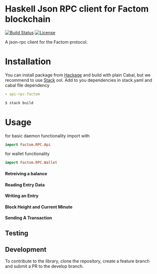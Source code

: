 # Haskell Json RPC client for Factom blockchain

[![Build Status](https://travis-ci.com/kompendium-llc/api-rpc-factom.svg?branch=master)](https://travis-ci.com/kompendium-llc/api-rpc-factom)
[![License](https://img.shields.io/badge/license-MIT-blue.svg)](https://github.com/kompendium-llc/api-rpc-factom/blob/master/LICENSE)

A json-rpc client for the Factom protocol.

# Installation

You can install package from [Hackage](https://hackage.haskell.org/package/api-rpc-factom) and build with plain Cabal, but we recommend to use [Stack](https://haskellstack.org) ool. Add to you dependencies in stack.yaml and cabal file dependency

```yaml
- api-rpc-factom
```

```bash
$ stack build
```

# Usage

for basic daemon functionality import with

```haskell
import Factom.RPC.Api
```

for wallet functionality


```haskell
import Factom.RPC.Wallet
```

#### Retreiving a balance

#### Reading Entry Data

#### Writing an Entry

#### Block Height and Current Minute

#### Sending A Transaction

## Testing

## Development

To contribute to the library, clone the repository, create a feature branch and submit a PR to the develop branch.
